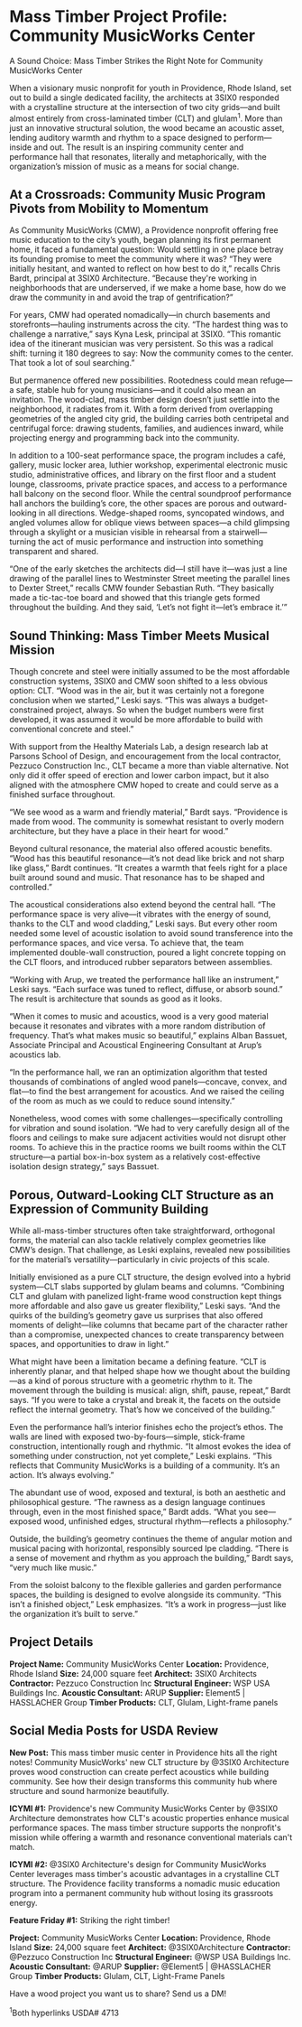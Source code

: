 # Mass Timber Project Profile: Community MusicWorks Center

A Sound Choice: Mass Timber Strikes the Right Note for Community MusicWorks Center

When a visionary music nonprofit for youth in Providence, Rhode Island, set out to build a single dedicated facility, the architects at 3SIX0 responded with a crystalline structure at the intersection of two city grids—and built almost entirely from cross-laminated timber (CLT) and glulam<sup>1</sup>. More than just an innovative structural solution, the wood became an acoustic asset, lending auditory warmth and rhythm to a space designed to perform—inside and out. The result is an inspiring community center and performance hall that resonates, literally and metaphorically, with the organization’s mission of music as a means for social change.


## At a Crossroads: Community Music Program Pivots from Mobility to Momentum

As Community MusicWorks (CMW), a Providence nonprofit offering free music education to the city’s youth, began planning its first permanent home, it faced a fundamental question: Would settling in one place betray its founding promise to meet the community where it was?  “They were initially hesitant, and wanted to reflect on how best to do it,” recalls Chris Bardt, principal at 3SIX0 Architecture. “Because they're working in neighborhoods that are underserved, if we make a home base, how do we draw the community in and avoid the trap of gentrification?”

For years, CMW had operated nomadically—in church basements and storefronts—hauling instruments across the city. “The hardest thing was to challenge a narrative,” says Kyna Lesk, principal at 3SIX0. “This romantic idea of the itinerant musician was very persistent. So this was a radical shift: turning it 180 degrees to say: Now the community comes to the center. That took a lot of soul searching.”

But permanence offered new possibilities. Rootedness could mean refuge—a safe, stable hub for young musicians—and it could also mean an invitation. The wood-clad, mass timber design doesn’t just settle into the neighborhood, it radiates from it. With a form derived from overlapping geometries of the angled city grid, the building carries both centripetal and centrifugal force: drawing students, families, and audiences inward, while projecting energy and programming back into the community.

In addition to a 100-seat performance space, the program includes a café, gallery, music locker area, luthier workshop, experimental electronic music studio, administrative offices, and library on the first floor and a student lounge, classrooms, private practice spaces, and access to a performance hall balcony on the second floor. While the central soundproof performance hall anchors the building’s core, the other spaces are porous and outward-looking in all directions. Wedge-shaped rooms, syncopated windows, and angled volumes allow for oblique views between spaces—a child glimpsing through a skylight or a musician visible in rehearsal from a stairwell—turning the act of music performance and instruction into something transparent and shared.

“One of the early sketches the architects did—I still have it—was just a line drawing of the parallel lines to Westminster Street meeting the parallel lines to Dexter Street,” recalls CMW founder Sebastian Ruth. “They basically made a tic-tac-toe board and showed that this triangle gets formed throughout the building. And they said, ‘Let’s not fight it—let’s embrace it.’”


## Sound Thinking: Mass Timber Meets Musical Mission

Though concrete and steel were initially assumed to be the most affordable construction systems, 3SIX0 and CMW soon shifted to a less obvious option: CLT. “Wood was in the air, but it was certainly not a foregone conclusion when we started,” Leski says. “This was always a budget-constrained project, always. So when the budget numbers were first developed, it was assumed it would be more affordable to build with conventional concrete and steel.”

With support from the Healthy Materials Lab, a design research lab at Parsons School of Design, and encouragement from the local contractor, Pezzuco Construction Inc., CLT became a more than viable alternative. Not only did it offer speed of erection and lower carbon impact, but it also aligned with the atmosphere CMW hoped to create and could serve as a finished surface throughout.

“We see wood as a warm and friendly material,” Bardt says. “Providence is made from wood. The community is somewhat resistant to overly modern architecture, but they have a place in their heart for wood.”

Beyond cultural resonance, the material also offered acoustic benefits. “Wood has this beautiful resonance—it’s not dead like brick and not sharp like glass,” Bardt continues. “It creates a warmth that feels right for a place built around sound and music. That resonance has to be shaped and controlled.”

The acoustical considerations also extend beyond the central hall. “The performance space is very alive—it vibrates with the energy of sound, thanks to the CLT and wood cladding,” Leski says. But every other room needed some level of acoustic isolation to avoid sound transference into the performance spaces, and vice versa. To achieve that, the team implemented double-wall construction, poured a light concrete topping on the CLT floors, and introduced rubber separators between assemblies.

“Working with Arup, we treated the performance hall like an instrument,” Leski says. “Each surface was tuned to reflect, diffuse, or absorb sound.” The result is architecture that sounds as good as it looks.

“When it comes to music and acoustics, wood is a very good material because it resonates and vibrates with a more random distribution of frequency. That’s what makes music so beautiful,” explains Alban Bassuet, Associate Principal and Acoustical Engineering Consultant at Arup’s acoustics lab.

“In the performance hall, we ran an optimization algorithm that tested thousands of combinations of angled wood panels—concave, convex, and flat—to find the best arrangement for acoustics. And we raised the ceiling of the room as much as we could to reduce sound intensity.”

Nonetheless, wood comes with some challenges—specifically controlling for vibration and sound isolation. “We had to very carefully design all of the floors and ceilings to make sure adjacent activities would not disrupt other rooms. To achieve this in the practice rooms we built rooms within the CLT structure—a partial box-in-box system as a relatively cost-effective isolation design strategy,” says Bassuet.


## Porous, Outward-Looking CLT Structure as an Expression of Community Building

While all-mass-timber structures often take straightforward, orthogonal forms, the material can also tackle relatively complex geometries like CMW’s design. That challenge, as Leski explains, revealed new possibilities for the material’s versatility—particularly in civic projects of this scale.

Initially envisioned as a pure CLT structure, the design evolved into a hybrid system—CLT slabs supported by glulam beams and columns. “Combining CLT and glulam with panelized light-frame wood construction kept things more affordable and also gave us greater flexibility,” Leski says. “And the quirks of the building’s geometry gave us surprises that also offered moments of delight—like columns that became part of the character rather than a compromise, unexpected chances to create transparency between spaces, and opportunities to draw in light.”

What might have been a limitation became a defining feature. “CLT is inherently planar, and that helped shape how we thought about the building—as a kind of porous structure with a geometric rhythm to it. The movement through the building is musical: align, shift, pause, repeat,” Bardt says. “If you were to take a crystal and break it, the facets on the outside reflect the internal geometry. That’s how we conceived of the building.”

Even the performance hall’s interior finishes echo the project’s ethos. The walls are lined with exposed two-by-fours—simple, stick-frame construction, intentionally rough and rhythmic. “It almost evokes the idea of something under construction, not yet complete,” Leski explains. “This reflects that Community MusicWorks is a building of a community. It’s an action. It’s always evolving.”

The abundant use of wood, exposed and textural, is both an aesthetic and philosophical gesture. “The rawness as a design language continues through, even in the most finished space,” Bardt adds. “What you see—exposed wood, unfinished edges, structural rhythm—reflects a philosophy.”


Outside, the building’s geometry continues the theme of angular motion and musical pacing with horizontal, responsibly sourced Ipe cladding. “There is a sense of movement and rhythm as you approach the building,” Bardt says, “very much like music.”

From the soloist balcony to the flexible galleries and garden performance spaces, the building is designed to evolve alongside its community. “This isn’t a finished object,” Lesk emphasizes. “It’s a work in progress—just like the organization it’s built to serve.”


## Project Details

**Project Name:** Community MusicWorks Center
**Location:** Providence, Rhode Island
**Size:** 24,000 square feet
**Architect:** 3SIX0 Architects
**Contractor:** Pezzuco Construction Inc
**Structural Engineer:** WSP USA Buildings Inc.
**Acoustic Consultant:** ARUP
**Supplier:** Element5 | HASSLACHER Group
**Timber Products:** CLT, Glulam, Light-frame panels


## Social Media Posts for USDA Review

**New Post:** This mass timber music center in Providence hits all the right notes! Community MusicWorks' new CLT structure by @3SIX0 Architecture proves wood construction can create perfect acoustics while building community. See how their design transforms this community hub where structure and sound harmonize beautifully.

**ICYMI #1:** Providence's new Community MusicWorks Center by @3SIX0 Architecture demonstrates how CLT's acoustic properties enhance musical performance spaces. The mass timber structure supports the nonprofit's mission while offering a warmth and resonance conventional materials can't match.

**ICYMI #2:** @3SIX0 Architecture's design for Community MusicWorks Center leverages mass timber's acoustic advantages in a crystalline CLT structure. The Providence facility transforms a nomadic music education program into a permanent community hub without losing its grassroots energy.

**Feature Friday #1:** Striking the right timber!

**Project:** Community MusicWorks Center
**Location:** Providence, Rhode Island
**Size:** 24,000 square feet
**Architect:** @3SIX0Architecture
**Contractor:** @Pezzuco Construction Inc
**Structural Engineer:** @WSP USA Buildings Inc.
**Acoustic Consultant:** @ARUP
**Supplier:** @Element5 | @HASSLACHER Group
**Timber Products:** Glulam, CLT, Light-Frame Panels

Have a wood project you want us to share? Send us a DM!

<sup>1</sup>Both hyperlinks USDA# 4713